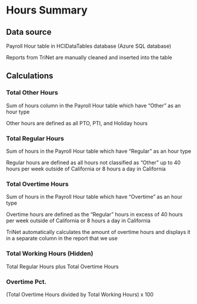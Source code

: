 # Hours Summary

## Data source

Payroll Hour table in HCIDataTables database \(Azure SQL database\)

Reports from TriNet are manually cleaned and inserted into the table

## Calculations

### Total Other Hours

Sum of hours column in the Payroll Hour table which have “Other” as an hour type

Other hours are defined as all PTO, PTI, and Holiday hours

### Total Regular Hours

Sum of hours in the Payroll Hour table which have “Regular” as an hour type

Regular hours are defined as all hours not classified as “Other” up to 40 hours per week outside of California or 8 hours a day in California

### Total Overtime Hours

Sum of hours in the Payroll Hour table which have “Overtime” as an hour type

Overtime hours are defined as the “Regular” hours in excess of 40 hours per week outside of California or 8 hours a day in California

TriNet automatically calculates the amount of overtime hours and displays it in a separate column in the report that we use

### Total Working Hours \(Hidden\)

Total Regular Hours plus Total Overtime Hours

### Overtime Pct.

\(Total Overtime Hours divided by Total Working Hours\) x 100

